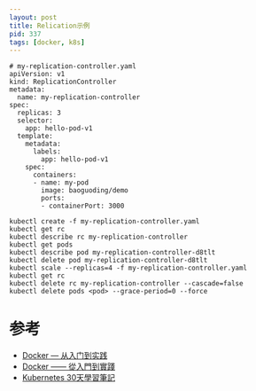 ```yaml
---
layout: post
title: Relication示例
pid: 337
tags: [docker, k8s]
---
```


```demo
# my-replication-controller.yaml
apiVersion: v1
kind: ReplicationController
metadata:
  name: my-replication-controller
spec:
  replicas: 3
  selector:
    app: hello-pod-v1
  template:
    metadata:
      labels:
        app: hello-pod-v1
    spec:
      containers:
      - name: my-pod
        image: baoguoding/demo
        ports:
        - containerPort: 3000

kubectl create -f my-replication-controller.yaml
kubectl get rc
kubectl describe rc my-replication-controller
kubectl get pods
kubectl describe pod my-replication-controller-d8tlt
kubectl delete pod my-replication-controller-d8tlt
kubectl scale --replicas=4 -f my-replication-controller.yaml
kubectl get rc
kubectl delete rc my-replication-controller --cascade=false
kubectl delete pods <pod> --grace-period=0 --force
```


# 参考

+ [Docker — 从入门到实践](https://github.com/yeasy/docker_practice/)
+ [Docker —— 從入門到實踐](https://philipzheng.gitbooks.io/docker_practice/content/)
+ [Kubernetes 30天學習筆記](https://github.com/zxcvbnius/k8s-30-day-sharing)